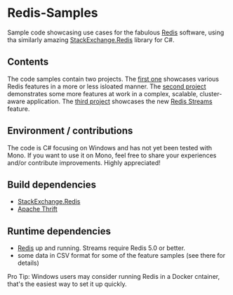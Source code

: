 # Redis-Samples

Sample code showcasing use cases for the fabulous [Redis](http://redis.io) software, using tha similarly amazing [StackExchange.Redis](https://github.com/StackExchange/StackExchange.Redis) library for C#. 

## Contents

The code samples contain two projects. The [first one](./Features) showcases various Redis features in a more or less isloated manner. The [second project](./Scaling) demonstrates some more features at work in a complex, scalable, cluster-aware application. The [third project](./Streams) showcases the new [Redis Streams](https://redis.io/topics/streams-intro) feature.

## Environment / contributions

The code is C# focusing on Windows and has not yet been tested with Mono. If you want to use it on Mono, feel free to share your experiences and/or contribute improvements. Highly appreciated! 

## Build dependencies

- [StackExchange.Redis](https://github.com/StackExchange/StackExchange.Redis)
- [Apache Thrift](https://thrift.apache.org)
 
## Runtime dependencies 

- [Redis](http://redis.io) up and running. Streams require Redis 5.0 or better. 
- some data in CSV format for some of the feature samples (see there for details)

Pro Tip: Windows users may consider running Redis in a Docker cntainer, that's the easiest way to set it up quickly.


